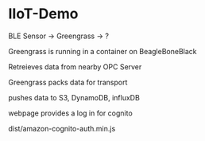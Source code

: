 # IIoT-Demo

BLE Sensor -> Greengrass -> ?

Greengrass is running in a container on BeagleBoneBlack

Retreieves data from nearby OPC Server

Greengrass packs data for transport

pushes data to S3, DynamoDB, influxDB



webpage provides a log in for cognito

dist/amazon-cognito-auth.min.js











